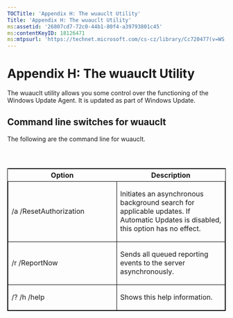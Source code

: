 ```yaml
---
TOCTitle: 'Appendix H: The wuauclt Utility'
Title: 'Appendix H: The wuauclt Utility'
ms:assetid: '26807cd7-72c0-44b1-80f4-a39793801c45'
ms:contentKeyID: 18126471
ms:mtpsurl: 'https://technet.microsoft.com/cs-cz/library/Cc720477(v=WS.10)'
---
```


Appendix H: The wuauclt Utility
===============================

The wuauclt utility allows you some control over the functioning of the Windows Update Agent. It is updated as part of Windows Update.

Command line switches for wuauclt
---------------------------------

The following are the command line for wuauclt.

###  

<p> </p>
<table style="border:1px solid black;">
<colgroup>
<col width="50%" />
<col width="50%" />
</colgroup>
<thead>
<tr class="header">
<th>Option</th>
<th>Description</th>
</tr>
</thead>
<tbody>
<tr class="odd">
<td style="border:1px solid black;"><p>/a /ResetAuthorization</p></td>
<td style="border:1px solid black;"><p>Initiates an asynchronous background search for applicable updates. If Automatic Updates is disabled, this option has no effect.</p></td>
</tr>
<tr class="even">
<td style="border:1px solid black;"><p>/r /ReportNow</p></td>
<td style="border:1px solid black;"><p>Sends all queued reporting events to the server asynchronously.</p></td>
</tr>
<tr class="odd">
<td style="border:1px solid black;"><p>/? /h /help</p></td>
<td style="border:1px solid black;"><p>Shows this help information.</p></td>
</tr>
</tbody>
</table>
